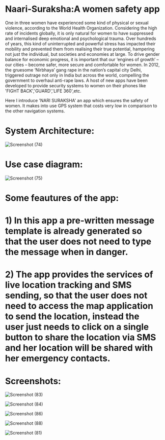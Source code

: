 # Naari-Suraksha:A women safety app
One in three women have experienced some kind of physical or sexual violence, according to the World Health Organization. Considering the high rate of incidents globally, it is only natural for women to have suppressed and internalised deep emotional and psychological trauma. Over hundreds of years, this kind of uninterrupted and powerful stress has impacted their mobility and prevented them from realising their true potential, hampering not just the individual, but societies and economies at large. To drive gender balance for economic progress, it is important that our ‘engines of growth’ – our cities –  become safer, more secure and comfortable for women. In 2012, the gruesome ‘Nirbhaya’ gang rape in the nation’s capital city Delhi, triggered outrage not only in India but across the world, compelling the government to overhaul anti-rape laws.
A host of new apps have been developed to provide security systems to women on their phones like 'FIGHT BACK','GUARD','LIFE 360',etc.

Here I introduce 'NARI SURAKSHA' an app which ensures the safety of women. It makes into use GPS system that costs very low in comparison to the other navigation systems.

# System Architecture:
![Screenshot (74)](https://user-images.githubusercontent.com/75517237/101730175-92350b80-3adf-11eb-9eca-a837b47603f1.png)

# Use case diagram:
![Screenshot (75)](https://user-images.githubusercontent.com/75517237/101730329-d7f1d400-3adf-11eb-849c-315acfe11748.png)

# Some feautures of the app:
# 1) In this app a pre-written message template is already generated so that the user does not need to type the message when in danger.
# 2) The app provides the services of live location tracking and SMS sending, so that the user does not need to access the map application to send the location, instead the        user just needs to click on a single button to share the location via SMS and her location will be shared with her emergency contacts.  

# Screenshots:
![Screenshot (83)](https://user-images.githubusercontent.com/75517237/101731043-0b812e00-3ae1-11eb-9a7a-ebe6e3d7223d.png)

![Screenshot (84)](https://user-images.githubusercontent.com/75517237/101731060-12a83c00-3ae1-11eb-9443-604795467fc0.png)

![Screenshot (86)](https://user-images.githubusercontent.com/75517237/101731105-1f2c9480-3ae1-11eb-914c-d07429555fe2.png)

![Screenshot (88)](https://user-images.githubusercontent.com/75517237/101731199-48e5bb80-3ae1-11eb-867e-01537fbc7389.png)

![Screenshot (81)](https://user-images.githubusercontent.com/75517237/101731139-2eabdd80-3ae1-11eb-866b-8c9e5dd0e501.png)

